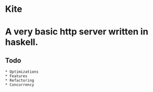 # Kite
    
# A very basic http server written in haskell.

## Todo
    * Optimizations
    * Features
    * Refactoring
    * Concurrency
